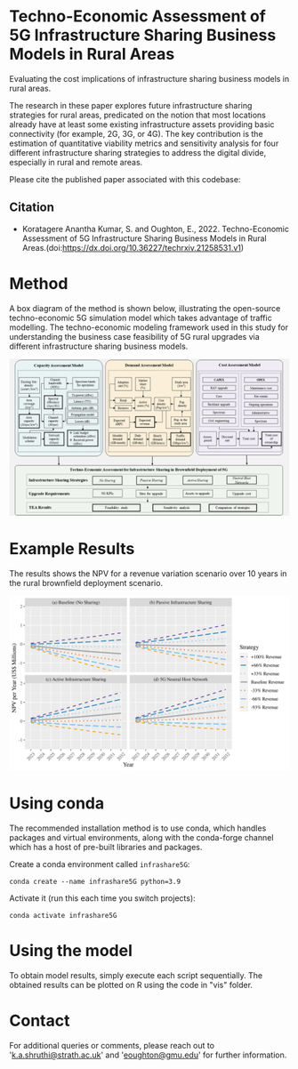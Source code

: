 Techno-Economic Assessment of 5G Infrastructure Sharing Business Models in Rural Areas 
====

Evaluating the cost implications of infrastructure sharing business models in rural areas.

The research in these paper explores future infrastructure sharing strategies for rural areas, predicated on the notion that most locations already have at least some existing infrastructure assets providing basic connectivity (for example, 2G, 3G, or 4G). The key contribution is the estimation of quantitative viability metrics and sensitivity analysis for four different infrastructure sharing strategies to address the digital divide, especially in rural and remote areas. 

Please cite the published paper associated with this codebase:

Citation
---------

- Koratagere Anantha Kumar, S. and Oughton, E., 2022. Techno-Economic Assessment of 5G Infrastructure Sharing Business Models in Rural Areas.(doi:https://dx.doi.org/10.36227/techrxiv.21258531.v1)


Method
======
A box diagram of the method is shown below, illustrating the open-source techno-economic 5G simulation model which takes advantage of traffic modelling. The techno-economic modeling framework used in this study for understanding the business case feasibility of 5G rural upgrades via different infrastructure sharing business models.

<p align="center">
  <img src="/figures/method.png" />
</p>

Example Results
===============
The results shows the NPV for a revenue variation scenario over 10 years in the rural brownfield deployment scenario.
<p align="center">
  <img src="/figures/results.png" />
</p>

Using conda
==========

The recommended installation method is to use conda, which handles packages and virtual
environments, along with the conda-forge channel which has a host of pre-built libraries and packages.

Create a conda environment called `infrashare5G`:

    conda create --name infrashare5G python=3.9

Activate it (run this each time you switch projects):

    conda activate infrashare5G



Using the model
===============

To obtain model results, simply execute each script sequentially. The obtained results can be plotted on R using the code in "vis" folder.

Contact
=======

For additional queries or comments, please reach out to 'k.a.shruthi@strath.ac.uk' and 'eoughton@gmu.edu' for further information.
